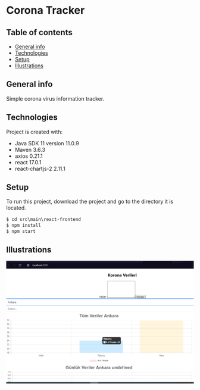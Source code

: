 # Corona Tracker
## Table of contents
* [General info](#general-info)
* [Technologies](#technologies)
* [Setup](#setup)
* [Illustrations](#illustrations)

## General info
Simple corona virus information tracker.

## Technologies
Project is created with:
* Java SDK 11 version 11.0.9
* Maven 3.6.3
* axios 0.21.1
* react 17.0.1
* react-chartjs-2 2.11.1

## Setup
To run this project, download the project and go to the directory it is located.
```
$ cd src\main\react-frontend
$ npm install
$ npm start
```

## Illustrations
![Algorithm schema](./images/sehirveri.PNG)

